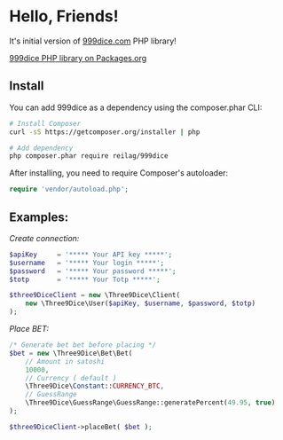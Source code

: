 # Hello, Friends!

It's initial version of [999dice.com](https://www.999dice.com/?79432757) PHP library!

[999dice PHP library on Packages.org](https://packagist.org/packages/reilag/999dice)

## Install
You can add 999dice as a dependency using the composer.phar CLI:

```bash
# Install Composer
curl -sS https://getcomposer.org/installer | php

# Add dependency
php composer.phar require reilag/999dice
```

After installing, you need to require Composer's autoloader:

```php
require 'vendor/autoload.php';
```

## Examples:

*Create connection:*
```php
$apiKey     = '***** Your API key *****';
$username   = '***** Your login *****';
$password   = '***** Your password *****';
$totp       = '***** Your Totp *****';

$three9DiceClient = new \Three9Dice\Client(
	new \Three9Dice\User($apiKey, $username, $password, $totp)
);
```

*Place BET:*
```php
/* Generate bet bet before placing */
$bet = new \Three9Dice\Bet\Bet(
	// Amount in satoshi
	10000,
	// Currency ( default )
	\Three9Dice\Constant::CURRENCY_BTC, 
	// GuessRange 
	\Three9Dice\GuessRange\GuessRange::generatePercent(49.95, true)
);

$three9DiceClient->placeBet( $bet );
```